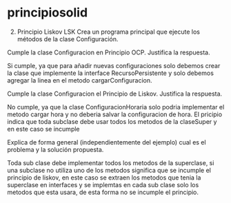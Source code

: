 # principiosolid
2. Principio Liskov LSK
Crea un programa principal que ejecute los métodos de la clase Configuración.

Cumple la clase Configuracion en Principio OCP. Justifica la respuesta.

Si cumple, ya que para añadir nuevas configuraciones solo debemos crear la clase que implemente la interface RecursoPersistente y solo debemos agregar la linea en el metodo cargarConfiguracion.

Cumple la clase Configuracion el Principio de Liskov. Justifica la respuesta.

No cumple, ya que la clase ConfiguracionHoraria solo podria implementar el metodo cargar hora y no deberia salvar la configuracion de hora. El pricipio indica que toda subclase debe usar todos los metodos de la claseSuper y en este caso se incumple

Explica de forma general (independientemente del ejemplo) cual es el problema y la solución propuesta.

Toda sub clase debe implementar todos los metodos de la superclase, si una subclase no utiliza uno de los metodos significa que se incumple el principio de liskov, en este caso se extraen los metodos que tenia la superclase en interfaces y se implemtas en cada sub clase solo los metodos que esta usara, de esta forma no se incumple el principio.
